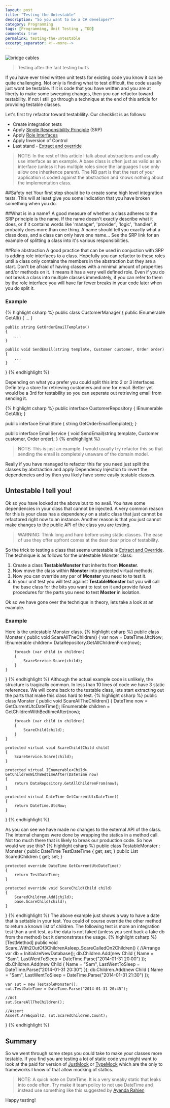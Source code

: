 ```yaml
---
layout: post
title: "Testing the Untestable"
description: "So you want to be a C# developer?"
category: Programming
tags: [Programming, Unit Testing , TDD]
comments: true
permalink: testing-the-untestable
excerpt_separator: <!--more-->
---
```

![bridge cables](/images/posts/2015/bridge-cables-resize.jpg)

> Testing after the fact testing hurts

If you have ever tried written unit tests for existing code you know it can be quite challenging. Not only is finding what to test difficult, the code usually just wont be testable. If it is code that you have written and you are at liberty to make some sweeping changes, then you can refactor toward testability. If not I still go through a technique at the end of this article for providing testable classes.
<!--more-->
Let's first try refactor toward testablility.
Our checklist is as follows:

* Create integration tests
* Apply [Single Responsibility Principle](http://devonburriss.me/single-respon/) (SRP)
* Apply [Role Interfaces](http://martinfowler.com/bliki/RoleInterface.html)
* Apply Inversion of Control
* Last stand - [Extract and override](http://amzn.to/1EN0Ymg)

> NOTE: In the rest of this article I talk about abstractions and usually use interface as an example. A base class is often just as valid as an interface (unless it has multiple roles since the languages I use only allow one inheritence parent). The NB part is that the rest of your application is coded against the abstraction and knows nothing about the implementation class.

##Safety net
Your first step should be to create some high level integration tests. This will at least give you some indication that you have broken something when you do.

##What is in a name?
A good measure of whether a class adheres to the SRP principle is the name. If the name doesn't exactly describe what it does, or if it contains words like 'manager', 'provider', 'logic', 'handler', it probably does more than one thing. A name should tell you exactly what a class does, and a class can only have one name...
See the SRP link for an example of splitting a class into it's various responsibilities.

##Role abstraction
A good practice that can be used in conjuction with SRP is adding role interfaces to a class. Hopefully you can refactor to these roles until a class only contains the members in the abstraction but they are a start. Don't be afraid of having classes with a minimal amount of properties and/or methods on it. It means it has a very well defined role.
Even if you do not break a class into multiple classes immediately, if you can refer to them by the role interface you will have far fewer breaks in your code later when you do split it.
### Example
{% highlight csharp %}
public class CustomerManager
{
	public IEnumerable<Customer> GetAll()
	{
		...
	}

	public string GetOrderEmailTemplate()
	{
		...
	}

	public void SendEmail(string template, Customer customer, Order order)
	{
		...
	}
}
{% endhighlight %}

Depending on what you prefer you could split this into 2 or 3 interfaces. Definitely a store for retrieving customers and one for email. Better yet would be a 3rd for testability so you can seperate out retrieving email from sending it.

{% highlight csharp %}
public interface CustomerRepository
{
	IEnumerable<Customer> GetAll();
}

public interface EmailStore
{
	string GetOrderEmailTemplate();
}

public interface EmailService
{
	void SendEmail(string template, Customer customer, Order order);
}
{% endhighlight %}
> NOTE: This is just an example. I would usually try refactor this so that sending the email is completely unaware of the domain model.

Really if you have managed to refactor this far you need just split the classes by abstraction and apply Dependency Injection to invert the dependencies and by then you likely have some easily testable classes.

## Untestable I tell you!

Ok so you have looked at the above but to no avail. You have some dependencies in your class that cannot be injected. A very common reason for this is your class has a dependency on a static class that just cannot be refactored right now to an instance. Another reason is that you just cannot make changes to the public API of the class you are testing. 
> WARNING: Think long and hard before using static classes. The ease of use  they offer upfront comes at the dear dear price of testability.

So the trick to testing a class that seems untestable is [Extract and Override](http://amzn.to/1EN0Ymg). The technique is as follows for the untestable Monster class:
1. Create a class **TestableMonster** that inherits from **Monster**.
2. Now move the class within **Monster** into protected virtual methods.
3. Now you can override any par of **Monster** you need to to test it.
4. In your unit test you will test against **TestableMonster** but you will call the base class for the bits you want to test on it and provide faked procedures for the parts you need to test **Moster** in isolation.

Ok so we have gone over the technique in theory, lets take a look at an example.

### Example

Here is the untestable Monster class.
{% highlight csharp %}
public class Monster
{
	public void ScareAllTheChildren()
	{
		var now = DateTime.UtcNow;
		IEnumerable<Child> children= DataRepository.GetAllChildrenFrom(now);

		foreach (var child in children)
		{
			ScareService.Scare(child);
		}
	}
}
{% endhighlight %}
Although the actual example code is unlikely, the structure is tragically common. In less than 10 lines of code we have 3 static references. We will come back to the testable class, lets start extracting out the parts that make this class hard to test.
{% highlight csharp %}
public class Monster
{
	public void ScareAllTheChildren()
	{
		DateTime now = GetCurrentUtcDateTime();
		IEnumerable<Child> children = GetChildrenWithBedtimeAfter(now);

		foreach (var child in children)
		{
			ScareChild(child);
		}
	}

	protected virtual void ScareChild(Child child)
	{
		ScareService.Scare(child);
	}

	protected virtual IEnumerable<Child> GetChildrenWithBedtimeAfter(DateTime now)
	{
		return DataRepository.GetAllChildrenFrom(now);
	}

	protected virtual DateTime GetCurrentUtcDateTime()
	{
		return DateTime.UtcNow;
	}
}
{% endhighlight %}

As you can see we have made no changes to the external API of the class. The internal changes were done by wrapping the statics in a method call. Not too much there that is likely to break our production code.
So how would we use this?
{% highlight csharp %}
public class TestableMonster : Monster
{
	public DateTime TestDateTime { get; set; }
    public List<Child> ScaredChildren  { get; set; }
    
	protected override DateTime GetCurrentUtcDateTime()
	{
		return TestDateTime;
	}
    
    protected override void ScareChild(Child child)
	{
		ScaredChildren.Add(child);
		base.ScareChild(child);
	}
}
{% endhighlight %}
The above example just shows a way to have a date that is settable in your test. You could of course override the other method to return a known list of children.
The following test is more an integration test than a unit test, as the data is not faked (unless you sent back a fake db from the method) but it demonstrates the usage.
{% highlight csharp %}
[TestMethod]
public void Scare_With2OutOf3ChildrenAsleep_ScareCalledOn2Children()
{
	//Arrange
	var db = InitializeNewDatabase();
	db.Children.Add(new Child { Name = "Sam", LastWentToSleep = DateTime.Parse("2014-01-31 20:00") });
	db.Children.Add(new Child { Name = "Sam", LastWentToSleep = DateTime.Parse("2014-01-31 20:30") });
	db.Children.Add(new Child { Name = "Sam", LastWentToSleep = DateTime.Parse("2014-01-31 21:30") });
    
	var sut = new TestableMonster();
	sut.TestDateTime = DateTime.Parse("2014-01-31 20:45");
    
	//Act
	sut.ScareAllTheChildren();

	//Assert
	Assert.AreEqual(2, sut.ScaredChildren.Count);
}
{% endhighlight %}

## Summary
So we went through some steps you could take to make your classes more testable. If you find you are testing a lot of static code you might want to look at the paid for version of [JustMock](http://www.telerik.com/products/mocking.aspx) or [TypeMock](http://typemock.com/) which are the only to frameworks I know of that allow mocking of statics.

> NOTE: A quick note on DateTime. It is a very sneaky static that leaks into code often. Try make it team policy to not use DateTime and instead use something like this suggested by [Ayenda Rahien](http://ayende.com/blog/3408/dealing-with-time-in-tests)

Happy testing!

